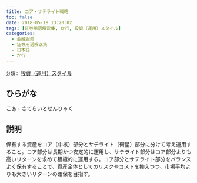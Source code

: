 ```yaml
---
title: コア・サテライト戦略
toc: false
date: 2018-05-18 13:20:02
tags: [证券用语解说集, か行, 投資（運用）スタイル]
categories:
  - 金融服务
  - 证券用语解说集
  - 日本語
  - か行
---
```


`分類：` [投資（運用）スタイル](/tags/投資（運用）スタイル/)

## ひらがな

こあ・さてらいとせんりゃく

## 説明

保有する資産をコア（中核）部分とサテライト（衛星）部分に分けて考え運用すること。コア部分は長期かつ安定的に運用し、サテライト部分はコア部分よりも高いリターンを求めて積極的に運用する。コア部分とサテライト部分をバランスよく保有することで、資産全体としてのリスクやコストを抑えつつ、市場平均よりも大きいリターンの確保を目指す。
